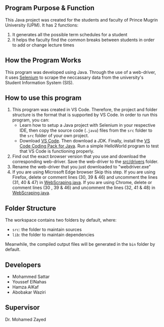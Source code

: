 ## Program Purpose & Function

This Java project was created for the students and faculty of Prince Mugrin University (UPM). It has 2 functions: 
1. It generates all the possible term schedules for a student
2. It helps the faculty find the common breaks between students in order to add or change lecture times 


## How the Program Works
This program was developed using Java. Through the use of a web-driver, it uses [Selenium](https://www.selenium.dev/) to scrape the neccassary data from the university's Student Information System (SIS). 

## How to use this program

1. This program was created in VS Code. Therefore, the project and folder structure is the format that is supported by VS Code. In order to run this program, you can:
   - Learn how to setup a Java project with Selenium in your respective IDE, then copy the source code (`.java`) files from the `src` folder to the `src` folder of your own project.
   - Download [VS Code](https://code.visualstudio.com/). Then download a JDK. Finally, install the [VS Code Coding Pack for Java](https://code.visualstudio.com/docs/languages/java). Run a simple HelloWorld program to test that VS Code is functioning properly.
2. Find out the exact browser version that you use and download the corresponding web-driver. Save the web-driver to the [src/drivers](src/drivers) folder.
3. Rename the web-driver that you just downloaded to "webdriver.exe"
4. If you are using Microsoft Edge browser Skip this step. If you are using Firefox, delete or comment lines (30, 39 & 46) and uncomment the lines (31, 40 & 47) in [WebScraping.java](src/WebScraping.java). If you are using Chrome, delete or comment lines (30 , 39 & 46) and uncomment the lines (32, 41 & 48) in [WebScraping.java](src/WebScraping.java).


## Folder Structure

The workspace contains two folders by default, where:

- `src`: the folder to maintain sources
- `lib`: the folder to maintain dependencies

Meanwhile, the compiled output files will be generated in the `bin` folder by default.



## Developers
- Mohammed Sattar
- Youssef ElNahas
- Hamza AlKaf
- Abobakar Waziri


## Supervisor
Dr. Mohamed Zayed
